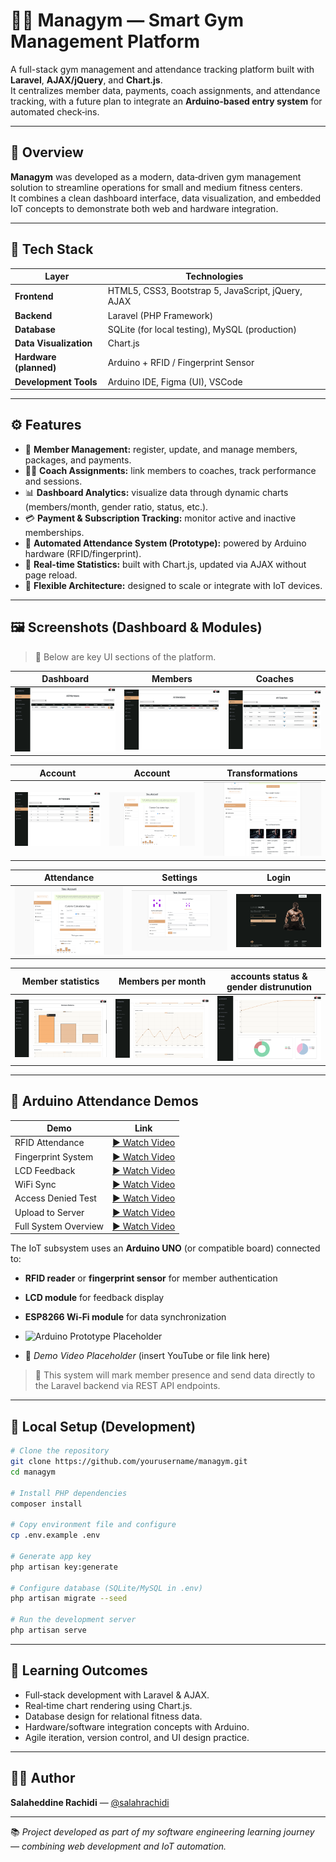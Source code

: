 # 🏋️‍♂️ Managym — Smart Gym Management Platform

A full-stack gym management and attendance tracking platform built with **Laravel**, **AJAX/jQuery**, and **Chart.js**.  
It centralizes member data, payments, coach assignments, and attendance tracking, with a future plan to integrate an **Arduino‑based entry system** for automated check‑ins.

---

## 🚀 Overview

**Managym** was developed as a modern, data‑driven gym management solution to streamline operations for small and medium fitness centers.  
It combines a clean dashboard interface, data visualization, and embedded IoT concepts to demonstrate both web and hardware integration.

---

## 🧰 Tech Stack

| Layer | Technologies |
|-------|---------------|
| **Frontend** | HTML5, CSS3, Bootstrap 5, JavaScript, jQuery, AJAX |
| **Backend** | Laravel (PHP Framework) |
| **Database** | SQLite (for local testing), MySQL (production) |
| **Data Visualization** | Chart.js |
| **Hardware (planned)** | Arduino + RFID / Fingerprint Sensor |
| **Development Tools** | Arduino IDE, Figma (UI), VSCode |

---

## ⚙️ Features

- 👥 **Member Management:** register, update, and manage members, packages, and payments.  
- 🧑‍🏫 **Coach Assignments:** link members to coaches, track performance and sessions.  
- 📊 **Dashboard Analytics:** visualize data through dynamic charts (members/month, gender ratio, status, etc.).  
- 💳 **Payment & Subscription Tracking:** monitor active and inactive memberships.  
- 🧾 **Automated Attendance System (Prototype):** powered by Arduino hardware (RFID/fingerprint).  
- 🧠 **Real-time Statistics:** built with Chart.js, updated via AJAX without page reload.  
- 🧩 **Flexible Architecture:** designed to scale or integrate with IoT devices.

---

## 🖼️ Screenshots (Dashboard & Modules)

> 📸 Below are key UI sections of the platform.

| Dashboard | Members | Coaches |
|------------|----------|----------|
| ![Dashboard Placeholder](https://github.com/salahrachidi/Managym/blob/main/screenshots/12.png) | ![Members Placeholder](https://github.com/salahrachidi/Managym/blob/main/screenshots/12.png) | ![Coaches Placeholder](https://github.com/salahrachidi/Managym/blob/main/screenshots/13.png) |

| Account | Account | Transformations |
|-----------|-----------|-------------|
| ![Packages Placeholder](https://github.com/salahrachidi/Managym/blob/main/screenshots/14.png) | ![Acccount Placeholder](https://github.com/salahrachidi/Managym/blob/main/screenshots/7.png) | ![Transformations Placeholder](https://github.com/salahrachidi/Managym/blob/main/screenshots/9.png) |

| Attendance | Settings | Login |
|-------------|-----------|--------|
| ![Attendance Placeholder](https://github.com/salahrachidi/Managym/blob/main/screenshots/7.png) | ![Settings Placeholder](https://github.com/salahrachidi/Managym/blob/main/screenshots/8.png) | ![Login Placeholder](https://github.com/salahrachidi/Managym/blob/main/screenshots/2.png) |

| Member statistics | Members per month | accounts status & gender distrunution |
|-------------|-----------|--------|
| ![Member statistics Placeholder](https://github.com/salahrachidi/Managym/blob/main/screenshots/15.png) | ![Members per month](https://github.com/salahrachidi/Managym/blob/main/screenshots/16.png) | ![accounts status & gender distrunution](https://github.com/salahrachidi/Managym/blob/main/screenshots/17.png) |

---

## 🎥 Arduino Attendance Demos

| Demo | Link |
|------|------|
| RFID Attendance | [▶️ Watch Video](https://photos.app.goo.gl/6K4nFb4sfAK54twc7) |
| Fingerprint System | [▶️ Watch Video](https://photos.app.goo.gl/iBuDabD5xLwhQzVN9) |
| LCD Feedback | [▶️ Watch Video](https://photos.app.goo.gl/5oXkHD55RvsrNwZ18) |
| WiFi Sync | [▶️ Watch Video](https://photos.app.goo.gl/MkUuvfTVwPqRA3V6A) |
| Access Denied Test | [▶️ Watch Video](https://photos.app.goo.gl/3cS91NDygWLQ4qy39) |
| Upload to Server | [▶️ Watch Video](https://photos.app.goo.gl/3YKDgWjMLhMV3NXJ8) |
| Full System Overview | [▶️ Watch Video](https://photos.app.goo.gl/kPcoG6MH21QHjAZe6) |

The IoT subsystem uses an **Arduino UNO** (or compatible board) connected to:  
- **RFID reader** or **fingerprint sensor** for member authentication  
- **LCD module** for feedback display  
- **ESP8266 Wi‑Fi module** for data synchronization

- ![Arduino Prototype Placeholder](hardware/arduino_prototype.jpg)  
- 🎥 *Demo Video Placeholder* (insert YouTube or file link here)

> 🧠 This system will mark member presence and send data directly to the Laravel backend via REST API endpoints.

---

## 🧪 Local Setup (Development)

```bash
# Clone the repository
git clone https://github.com/yourusername/managym.git
cd managym

# Install PHP dependencies
composer install

# Copy environment file and configure
cp .env.example .env

# Generate app key
php artisan key:generate

# Configure database (SQLite/MySQL in .env)
php artisan migrate --seed

# Run the development server
php artisan serve
```

---

## 🧠 Learning Outcomes

- Full‑stack development with Laravel & AJAX.  
- Real‑time chart rendering using Chart.js.  
- Database design for relational fitness data.  
- Hardware/software integration concepts with Arduino.  
- Agile iteration, version control, and UI design practice.

---

## 👨‍💻 Author

**Salaheddine Rachidi** — [@salahrachidi](https://github.com/salahrachidi) 

---

📚 *Project developed as part of my software engineering learning journey — combining web development and IoT automation.*
